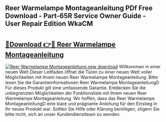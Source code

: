 ## Reer Warmelampe Montageanleitung PDf Free Download - Part-65R Service Owner Guide - User Repair Edition WkaCM

# <h2><a href="http://df7l1gi.blite.top/?on=Reer+Warmelampe+Montageanleitung">🔗Download 👉🔴 Reer Warmelampe Montageanleitung</a></h2>

[![Reer Warmelampe Montageanleitung new download](https://i.imgur.com/lujVjoI.png)](http://df7l1gi.blite.top/?on=Reer+Warmelampe+Montageanleitung)
Willkommen in einer neuen Welt Dieser Leitfaden öffnet die Türen zu einer neuen Welt voller Möglichkeiten mit Ihrem neuen Reer Warmelampe Montageanleitung. Bitte lesen Sie die Garantieinformationen Reer Warmelampe MontageanleitungD Für dieses Produkt gilt eine umfassende Garantie. Entdecken Sie die unbegrenzten Möglichkeiten der Funktionsliste mit Ihrem neuen Reer Warmelampe Montageanleitung. Wir hoffen, dass das Reer Warmelampe MontageanleitungD eine klare und prägnante Anleitung für den Einstieg in Ihr neues Produkt war. Sollten Sie Hilfe oder Klärung benötigen, zögern Sie bitte nicht, sich an unser Kundendienstteam zu wenden.
